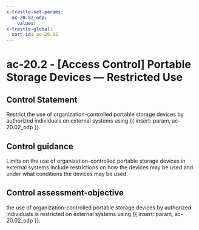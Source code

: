 ```yaml
---
x-trestle-set-params:
  ac-20.02_odp:
    values:
x-trestle-global:
  sort-id: ac-20.02
---
```


# ac-20.2 - \[Access Control\] Portable Storage Devices — Restricted Use

## Control Statement

Restrict the use of organization-controlled portable storage devices by authorized individuals on external systems using {{ insert: param, ac-20.02_odp }}.

## Control guidance

Limits on the use of organization-controlled portable storage devices in external systems include restrictions on how the devices may be used and under what conditions the devices may be used.

## Control assessment-objective

the use of organization-controlled portable storage devices by authorized individuals is restricted on external systems using {{ insert: param, ac-20.02_odp }}.
